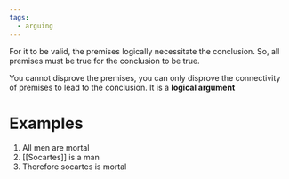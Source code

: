 ```yaml
---
tags:
  - arguing
---
```

For it to be valid, the premises logically necessitate the conclusion.
So, all premises must be true for the conclusion to be true.

You cannot disprove the premises, you can only disprove the connectivity of premises to lead to the conclusion. It is a **logical argument**

# Examples
1. All men are mortal
2. [[Socartes]] is a man
3. Therefore socartes is mortal